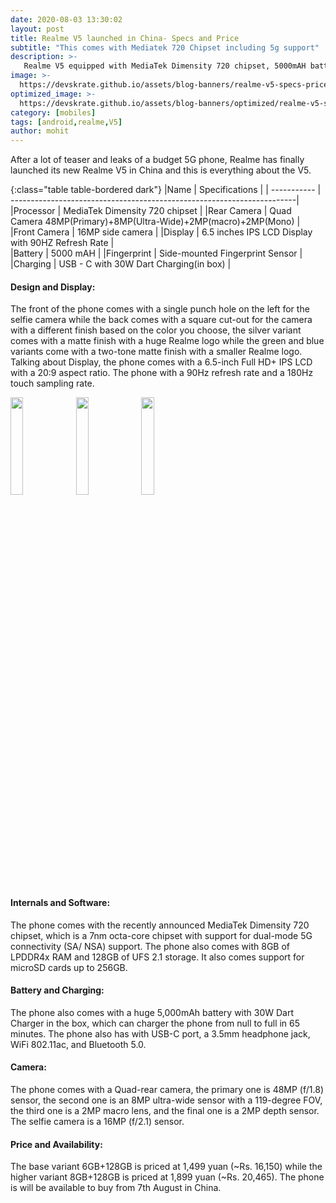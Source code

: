 ```yaml
---
date: 2020-08-03 13:30:02
layout: post
title: Realme V5 launched in China- Specs and Price
subtitle: "This comes with Mediatek 720 Chipset including 5g support"
description: >-
   Realme V5 equipped with MediaTek Dimensity 720 chipset, 5000mAH battery with 5G and more launched in China here is everything you need to know.
image: >-
  https://devskrate.github.io/assets/blog-banners/realme-v5-specs-price.jpg
optimized_image: >-
  https://devskrate.github.io/assets/blog-banners/optimized/realme-v5-specs-price.webp
category: [mobiles]
tags: [android,realme,V5]
author: mohit
---
```

After a lot of teaser and leaks of a budget 5G phone, Realme has finally launched its new Realme V5 in China and this is everything about the V5.

{:class="table table-bordered dark"}
|Name         | Specifications                                                         |
| ----------- | -----------------------------------------------------------------------|
|Processor    | MediaTek Dimensity 720 chipset                                         |
|Rear Camera  | Quad Camera 48MP(Primary)+8MP(Ultra-Wide)+2MP(macro)+2MP(Mono)         |
|Front Camera | 16MP side camera                                                       |
|Display      | 6.5 inches IPS LCD Display with 90HZ Refresh Rate                       |           
|Battery      | 5000 mAH                                                               |
|Fingerprint  | Side-mounted Fingerprint Sensor                                          |  
|Charging     | USB - C with 30W Dart Charging(in box)                                 |

#### Design and Display:
The front of the phone comes with a single punch hole on the left for the selfie camera while the back comes with a square cut-out for the camera with a different finish based on the color you choose, the silver variant comes with a matte finish with a huge Realme logo while the green and blue variants come with a two-tone matte finish with a smaller Realme logo. Talking about Display, the phone comes with a 6.5-inch Full HD+ IPS LCD with a 20:9 aspect ratio. The phone with a 90Hz refresh rate and a 180Hz touch sampling rate. 

<div class="slide-show">

<a href="https://devskrate.github.io/assets/images/realme/realme-v5-blue.png" data-lightbox="image-1" data-title="My caption"><img width="20%" src="https://devskrate.github.io/assets/images/realme/realme-v5-blue.png"></a>
<a href="https://devskrate.github.io/assets/images/realme/realme-v5.png" data-lightbox="image-1" data-title="My caption"><img width="20%" src="https://devskrate.github.io/assets/images/realme/realme-v5.png"></a>
<a href="https://devskrate.github.io/assets/images/realme/realme-v5-silver.png" data-lightbox="image-1" data-title="My caption"><img width="20%" src="https://devskrate.github.io/assets/images/realme/realme-v5-silver.png"></a>

</div>

#### Internals and Software:
The phone comes with the recently announced MediaTek Dimensity 720 chipset, which is a 7nm octa-core chipset with support for dual-mode 5G connectivity (SA/ NSA) support. The phone also comes with 8GB of LPDDR4x RAM and 128GB of UFS 2.1 storage. It also comes support for microSD cards up to 256GB. 

#### Battery and Charging:
The phone also comes with a huge 5,000mAh battery with 30W Dart Charger in the box, which can charger the phone from null to full in 65 minutes. The phone also has with USB-C port, a 3.5mm headphone jack, WiFi 802.11ac, and Bluetooth 5.0.

#### Camera:
The phone comes with a Quad-rear camera, the primary one is 48MP (f/1.8) sensor, the second one is an 8MP ultra-wide sensor with a 119-degree FOV, the third one is a 2MP macro lens, and the final one is a 2MP depth sensor. The selfie camera is a 16MP (f/2.1) sensor.


#### Price and Availability:
The base variant 6GB+128GB is priced at 1,499 yuan (~Rs. 16,150) while the higher  variant 8GB+128GB is priced at 1,899 yuan (~Rs. 20,465). The phone is will be available to buy from 7th August in China.
